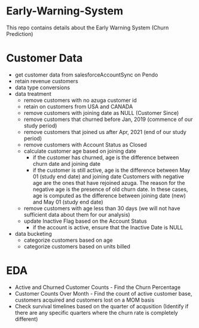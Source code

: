 # Early-Warning-System
This repo contains details about the Early Warning System (Churn Prediction)

# Customer Data 

- get customer data from salesforceAccountSync on Pendo
- retain revenue customers
- data type conversions
- data treatment 
  - remove customers with no azuga customer id
  - retain on customers from USA and CANADA
  - remove customers with joining date as NULL (Customer Since)
  - remove customers that churned before Jan, 2019 (commence of our study period)
  - remove customers that joined us after Apr, 2021 (end of our study period)
  - remove customers with Account Status as Closed 
  - calculate customer age based on joining date
    * if the customer has churned, age is the difference between churn date and joining date
    * if the customer is still active, age is the difference between May 01 (study end date) and joining date
  Customers with negative age are the ones that have rejoined azuga. The reason for the negative age is the presence of old churn   date. In these cases, age is computed as the difference between joining date (new) and May 01 (study end date)
  - remove customers with age less than 30 days (we will not have sufficient data about them for our analysis)
  - update Inactive Flag based on the Account Status
    * if the account is active, ensure that the Inactive Date is NULL
- data bucketing
  - categorize customers based on age
  - categorize customers based on units billed
  
# EDA

- Active and Churned Customer Counts - Find the Churn Percentage
- Customer Counts Over Month - Find the count of active customer base, customers acquired and customers lost on a MOM basis
- Check survival timelines based on the quarter of acqusition (Identify if there are any specific quarters where the churn rate    is completely different)


